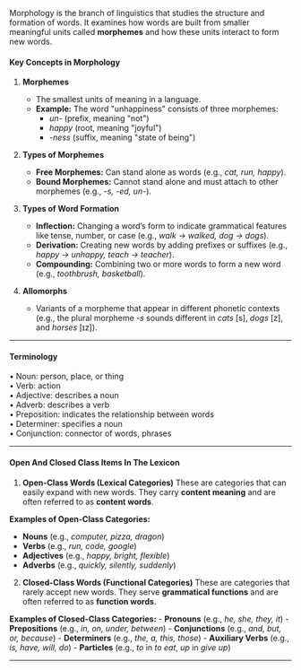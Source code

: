Morphology is the branch of linguistics that studies the structure and formation of words. 
It examines how words are built from smaller meaningful units called **morphemes** and how these units interact to form new words.

#### Key Concepts in Morphology

1. **Morphemes**
    - The smallest units of meaning in a language.
    - **Example:** The word "unhappiness" consists of three morphemes:
        - _un-_ (prefix, meaning "not")
        - _happy_ (root, meaning "joyful")
        - _-ness_ (suffix, meaning "state of being")

2. **Types of Morphemes**
    - **Free Morphemes:** Can stand alone as words (e.g., _cat, run, happy_).
    - **Bound Morphemes:** Cannot stand alone and must attach to other morphemes (e.g., _-s, -ed, un-_).

3. **Types of Word Formation**
    - **Inflection:** Changing a word’s form to indicate grammatical features like tense, number, or case (e.g., _walk → walked, dog → dogs_).
    - **Derivation:** Creating new words by adding prefixes or suffixes (e.g., _happy → unhappy, teach → teacher_).
    - **Compounding:** Combining two or more words to form a new word (e.g., _toothbrush, basketball_).

4. **Allomorphs**
    - Variants of a morpheme that appear in different phonetic contexts (e.g., the plural morpheme _-s_ sounds different in _cats_ [s], _dogs_ [z], and _horses_ [ɪz]).


---
#### Terminology 

• Noun: person, place, or thing  
• Verb: action  
• Adjective: describes a noun  
• Adverb: describes a verb  
• Preposition: indicates the relationship between words  
• Determiner: specifies a noun  
• Conjunction: connector of words, phrases


---
#### Open And Closed Class Items In The Lexicon

 1. **Open-Class Words (Lexical Categories)**
These are categories that can easily expand with new words. They carry **content meaning** and are often referred to as **content words**.

**Examples of Open-Class Categories:**
- **Nouns** (e.g., _computer, pizza, dragon_)
- **Verbs** (e.g., _run, code, google_)
- **Adjectives** (e.g., _happy, bright, flexible_)
- **Adverbs** (e.g., _quickly, silently, suddenly_)


2. **Closed-Class Words (Functional Categories)**
These are categories that rarely accept new words. They serve **grammatical functions** and are often referred to as **function words**.

**Examples of Closed-Class Categories:**
    - **Pronouns** (e.g., _he, she, they, it_)
    - **Prepositions** (e.g., _in, on, under, between_)
    - **Conjunctions** (e.g., _and, but, or, because_)
    - **Determiners** (e.g., _the, a, this, those_)
    - **Auxiliary Verbs** (e.g., _is, have, will, do_)
    - **Particles** (e.g., _to_ in _to eat_, _up_ in _give up_)


---
